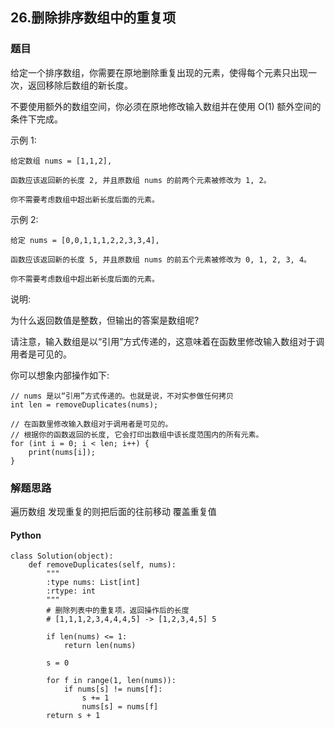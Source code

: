 ## 26.删除排序数组中的重复项

### 题目

给定一个排序数组，你需要在原地删除重复出现的元素，使得每个元素只出现一次，返回移除后数组的新长度。

不要使用额外的数组空间，你必须在原地修改输入数组并在使用 O(1) 额外空间的条件下完成。

示例 1:

	给定数组 nums = [1,1,2], 
	
	函数应该返回新的长度 2, 并且原数组 nums 的前两个元素被修改为 1, 2。 
	
	你不需要考虑数组中超出新长度后面的元素。
	
示例 2:

	给定 nums = [0,0,1,1,1,2,2,3,3,4],
	
	函数应该返回新的长度 5, 并且原数组 nums 的前五个元素被修改为 0, 1, 2, 3, 4。
	
	你不需要考虑数组中超出新长度后面的元素。
	
说明:

为什么返回数值是整数，但输出的答案是数组呢?

请注意，输入数组是以“引用”方式传递的，这意味着在函数里修改输入数组对于调用者是可见的。

你可以想象内部操作如下:

	// nums 是以“引用”方式传递的。也就是说，不对实参做任何拷贝
	int len = removeDuplicates(nums);
	
	// 在函数里修改输入数组对于调用者是可见的。
	// 根据你的函数返回的长度, 它会打印出数组中该长度范围内的所有元素。
	for (int i = 0; i < len; i++) {
	    print(nums[i]);
	}
	
### 解题思路

遍历数组 发现重复的则把后面的往前移动 覆盖重复值

#### Python


```
class Solution(object):
    def removeDuplicates(self, nums):
        """
        :type nums: List[int]
        :rtype: int
        """
        # 删除列表中的重复项，返回操作后的长度
        # [1,1,1,2,3,4,4,4,5] -> [1,2,3,4,5] 5

        if len(nums) <= 1:
            return len(nums)

        s = 0

        for f in range(1, len(nums)):
            if nums[s] != nums[f]:
                s += 1
                nums[s] = nums[f]
        return s + 1

```	